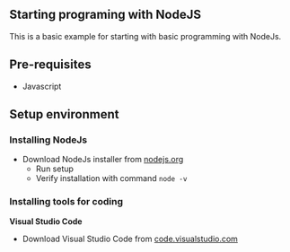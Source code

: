 ## Starting programing with NodeJS

This is a basic example for starting with basic programming with NodeJs.

## Pre-requisites
* Javascript


## Setup environment

### Installing NodeJs
* Download NodeJs installer from [nodejs.org](https://nodejs.org/en/download)
  * Run setup
  * Verify installation with command `node -v`


### Installing tools for coding
**Visual Studio Code**
* Download Visual Studio Code from [code.visualstudio.com](https://code.visualstudio.com/download)
